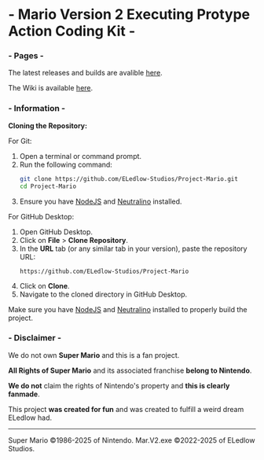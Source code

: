 # - Mario Version 2 Executing Protype Action Coding Kit -

### - Pages -

The latest releases and builds are avalible [here](https://github.com/ELedlow-Studios/Project-Mario/releases/).

The Wiki is available [here](https://github.com/ELedlow-Studios/Project-Mario/wiki).

### - Information -

**Cloning the Repository:**

For Git:
1. Open a terminal or command prompt.
2. Run the following command:
   ```bash
   git clone https://github.com/ELedlow-Studios/Project-Mario.git
   cd Project-Mario
   ```
3. Ensure you have [NodeJS](https://nodejs.org/) and [Neutralino](https://neutralino.js.org/) installed.

For GitHub Desktop:
1. Open GitHub Desktop.
2. Click on **File** > **Clone Repository**.
3. In the **URL** tab (or any similar tab in your version), paste the repository URL:
   ```
   https://github.com/ELedlow-Studios/Project-Mario
   ```
4. Click on **Clone**.
5. Navigate to the cloned directory in GitHub Desktop.

Make sure you have [NodeJS](https://nodejs.org/) and [Neutralino](https://neutralino.js.org/) installed to properly build the project.

### - Disclaimer -
We do not own **Super Mario** and this is a fan project.

**All Rights of Super Mario** and its associated franchise **belong to Nintendo**.

**We do not** claim the rights of Nintendo's property and **this is clearly fanmade**.

This project **was created for fun** and was created to fulfill a weird dream ELedlow had.

---

Super Mario ©1986-2025 of Nintendo.
Mar.V2.exe ©2022-2025 of ELedlow Studios.
